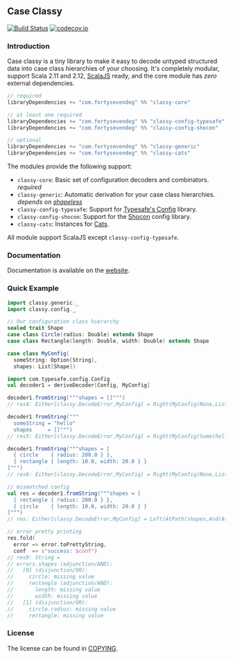 ## Case Classy
[![Build Status](https://api.travis-ci.org/47deg/case-classy.png?branch=master)](https://travis-ci.org/47deg/case-classy)
[![codecov.io](http://codecov.io/github/47deg/case-classy/coverage.svg?branch=master)](http://codecov.io/github/47deg/case-classy?branch=master)

### Introduction

Case classy is a tiny library to make it easy to decode untyped
structured data into case class hierarchies of your choosing. It's
completely modular, support Scala 2.11 and
2.12, [ScalaJS](https://www.scala-js.org) ready, and the core module
has _zero_ external dependencies.

```scala
// required
libraryDependencies += "com.fortysevendeg" %% "classy-core"            % "0.3.0"

// at least one required
libraryDependencies += "com.fortysevendeg" %% "classy-config-typesafe" % "0.3.0"
libraryDependencies += "com.fortysevendeg" %% "classy-config-shocon"   % "0.3.0"

// optional
libraryDependencies += "com.fortysevendeg" %% "classy-generic"         % "0.3.0"
libraryDependencies += "com.fortysevendeg" %% "classy-cats"            % "0.3.0"
```

The modules provide the following support:

 * `classy-core`: Basic set of configuration decoders and combinators. *required*
 * `classy-generic`: Automatic derivation for your case class
   hierarchies. *depends on [shapeless](https://github.com/milessabin/shapeless)*
 * `classy-config-typesafe`: Support for [Typesafe's Config](https://github.com/typesafehub/config) library.
 * `classy-config-shocon`: Support for the [Shocon](https://github.com/unicredit/shocon) config library.
 * `classy-cats`: Instances for [Cats](https://github.com/typelevel/cats).

All module support ScalaJS except `classy-config-typesafe`.

### Documentation

Documentation is available on the [website](https://47deg.github.io/case-classy/).

### Quick Example

```scala
import classy.generic._
import classy.config._

// Our configuration class hierarchy
sealed trait Shape
case class Circle(radius: Double) extends Shape
case class Rectangle(length: Double, width: Double) extends Shape

case class MyConfig(
  someString: Option[String],
  shapes: List[Shape])

import com.typesafe.config.Config
val decoder1 = deriveDecoder[Config, MyConfig]
```

```scala
decoder1.fromString("""shapes = []""")
// res4: Either[classy.DecodeError,MyConfig] = Right(MyConfig(None,List()))

decoder1.fromString("""
  someString = "hello"
  shapes     = []""")
// res5: Either[classy.DecodeError,MyConfig] = Right(MyConfig(Some(hello),List()))

decoder1.fromString("""shapes = [
  { circle    { radius: 200.0 } },
  { rectangle { length: 10.0, width: 20.0 } }
]""")
// res6: Either[classy.DecodeError,MyConfig] = Right(MyConfig(None,List(Circle(200.0), Rectangle(10.0,20.0))))

// mismatched config
val res = decoder1.fromString("""shapes = [
  { rectangle { radius: 200.0 } },
  { circle    { length: 10.0, width: 20.0 } }
]""")
// res: Either[classy.DecodeError,MyConfig] = Left(AtPath(shapes,And(AtIndex(0,Or(AtPath(circle,Missing),List(AtPath(rectangle,And(AtPath(length,Missing),List(AtPath(width,Missing))))))),List(AtIndex(1,Or(AtPath(circle,AtPath(radius,Missing)),List(AtPath(rectangle,Missing))))))))

// error pretty printing
res.fold(
  error => error.toPrettyString,
  conf  => s"success: $conf")
// res9: String =
// errors.shapes (adjunction/AND):
//   [0] (disjunction/OR):
//     circle: missing value
//     rectangle (adjunction/AND):
//       length: missing value
//       width: missing value
//   [1] (disjunction/OR):
//     circle.radius: missing value
//     rectangle: missing value
```

### License
The license can be found in [COPYING].

[config tests]: /modules/tests-config/
[COPYING]: COPYING
